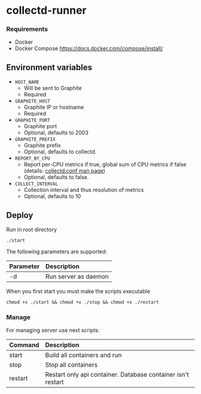 # collectd-runner

### Requirements

* Docker
* Docker Compose https://docs.docker.com/compose/install/

Environment variables
---------------------

* `HOST_NAME`
  - Will be sent to Graphite
  - Required
* `GRAPHITE_HOST`
  - Graphite IP or hostname
  - Required
* `GRAPHITE_PORT`
  - Graphite port
  - Optional, defaults to 2003
* `GRAPHITE_PREFIX`
  - Graphite prefix
  - Optional, defaults to collectd.
* `REPORT_BY_CPU`
  - Report per-CPU metrics if true, global sum of CPU metrics if false (details: [collectd.conf man page](https://collectd.org/documentation/manpages/collectd.conf.5.shtml#plugin_cpu))
  - Optional, defaults to false.
* `COLLECT_INTERVAL`
  - Collection interval and thus resolution of metrics
  - Optional, defaults to 10


Deploy
------
Run in root directory

    ./start

The following parameters are supported:

| Parameter     | Description          |
| ------------- | :------------------- |
| -d            | Run server as daemon |


When you first start you must make the scripts executable

    chmod +x ./start && chmod +x ./stop && chmod +x ./restart

### Manage

For managing server use next scripts:

| Command       | Description                                                  |
| ------------- | :----------------------------------------------------------- |
| start         | Build all containers and run                                 |
| stop          | Stop all containers                                          |
| restart       | Restart only api container. Database container isn't restart |